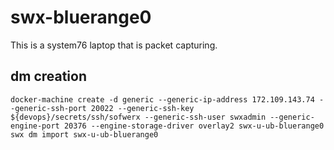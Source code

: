 # swx-bluerange0

This is a system76 laptop that is packet capturing.

## dm creation

    docker-machine create -d generic --generic-ip-address 172.109.143.74 --generic-ssh-port 20022 --generic-ssh-key ${devops}/secrets/ssh/sofwerx --generic-ssh-user swxadmin --generic-engine-port 20376 --engine-storage-driver overlay2 swx-u-ub-bluerange0
    swx dm import swx-u-ub-bluerange0

